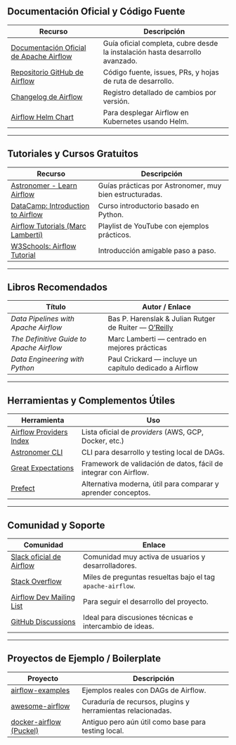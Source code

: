##  **Documentación Oficial y Código Fuente**

| Recurso                                                                              | Descripción                                                                  |
| ------------------------------------------------------------------------------------ | ---------------------------------------------------------------------------- |
|  [Documentación Oficial de Apache Airflow](https://airflow.apache.org/docs/)       | Guía oficial completa, cubre desde la instalación hasta desarrollo avanzado. |
|  [Repositorio GitHub de Airflow](https://github.com/apache/airflow)                | Código fuente, issues, PRs, y hojas de ruta de desarrollo.                   |
|  [Changelog de Airflow](https://github.com/apache/airflow/blob/main/CHANGELOG.md)  | Registro detallado de cambios por versión.                                   |
|  [Airflow Helm Chart](https://github.com/apache/airflow/tree/main/chart)           | Para desplegar Airflow en Kubernetes usando Helm.                            |

---

##  **Tutoriales y Cursos Gratuitos**

| Recurso                                                                                                          | Descripción                                             |
| ---------------------------------------------------------------------------------------------------------------- | ------------------------------------------------------- |
|  [Astronomer - Learn Airflow](https://www.astronomer.io/guides/)                                               | Guías prácticas por Astronomer, muy bien estructuradas. |
|  [DataCamp: Introduction to Airflow](https://www.datacamp.com/courses/introduction-to-airflow-in-python)       | Curso introductorio basado en Python.                   |
|  [Airflow Tutorials (Marc Lamberti)](https://www.youtube.com/playlist?list=PL7kGxIqJ6Gid5Lh0F6U8Lxs0JVCv6NRCz) | Playlist de YouTube con ejemplos prácticos.             |
|  [W3Schools: Airflow Tutorial](https://www.w3schools.com/ai/airflow_intro.php)                                 | Introducción amigable paso a paso.                      |

---

##  **Libros Recomendados**

| Título                                   | Autor / Enlace                                                                                                                   |
| ---------------------------------------- | -------------------------------------------------------------------------------------------------------------------------------- |
| *Data Pipelines with Apache Airflow*     | Bas P. Harenslak & Julian Rutger de Ruiter — [O’Reilly](https://www.manning.com/books/data-pipelines-with-apache-airflow)        |
| *The Definitive Guide to Apache Airflow* | Marc Lamberti — centrado en mejores prácticas                                                                                    |
| *Data Engineering with Python*           | Paul Crickard — incluye un capítulo dedicado a Airflow                                                                           |

---

##  **Herramientas y Complementos Útiles**

| Herramienta                                                                             | Uso                                                              |
| --------------------------------------------------------------------------------------- | ---------------------------------------------------------------- |
|  [Airflow Providers Index](https://airflow.apache.org/docs/apache-airflow-providers/) | Lista oficial de *providers* (AWS, GCP, Docker, etc.)            |
|  [Astronomer CLI](https://docs.astronomer.io/astro/cli/overview)                      | CLI para desarrollo y testing local de DAGs.                     |
|  [Great Expectations](https://greatexpectations.io/)                                  | Framework de validación de datos, fácil de integrar con Airflow. |
|  [Prefect](https://www.prefect.io/)                                                   | Alternativa moderna, útil para comparar y aprender conceptos.    |

---

## **Comunidad y Soporte**

| Comunidad                                                                                | Enlace                                                  |
| ---------------------------------------------------------------------------------------- | ------------------------------------------------------- |
|  [Slack oficial de Airflow](https://s.apache.org/airflow-slack)                        | Comunidad muy activa de usuarios y desarrolladores.     |
|  [Stack Overflow](https://stackoverflow.com/questions/tagged/apache-airflow)           | Miles de preguntas resueltas bajo el tag `apache-airflow`. |
|  [Airflow Dev Mailing List](https://lists.apache.org/list.html?dev@airflow.apache.org) | Para seguir el desarrollo del proyecto.                 |
|  [GitHub Discussions](https://github.com/apache/airflow/discussions)                   | Ideal para discusiones técnicas e intercambio de ideas. |

---

##  **Proyectos de Ejemplo / Boilerplate**

| Proyecto                                                                           | Descripción                                                 |
| ---------------------------------------------------------------------------------- | ----------------------------------------------------------- |
|  [airflow-examples](https://github.com/apache/airflow/tree/main/airflow/example_dags) | Ejemplos reales con DAGs de Airflow.                        |
|  [awesome-airflow](https://github.com/jghoman/awesome-airflow)                   | Curaduría de recursos, plugins y herramientas relacionadas. |
|  [docker-airflow (Puckel)](https://github.com/puckel/docker-airflow)             | Antiguo pero aún útil como base para testing local.         |

